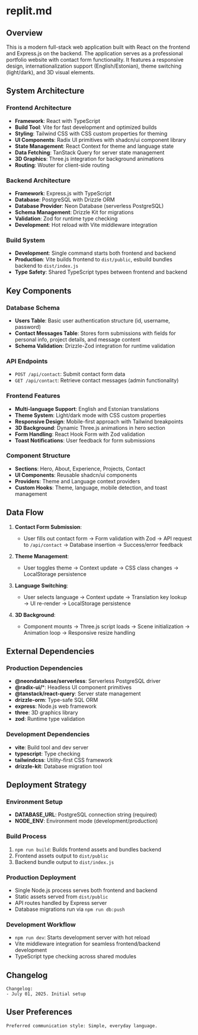 # replit.md

## Overview

This is a modern full-stack web application built with React on the frontend and Express.js on the backend. The application serves as a professional portfolio website with contact form functionality. It features a responsive design, internationalization support (English/Estonian), theme switching (light/dark), and 3D visual elements.

## System Architecture

### Frontend Architecture
- **Framework**: React with TypeScript
- **Build Tool**: Vite for fast development and optimized builds
- **Styling**: Tailwind CSS with CSS custom properties for theming
- **UI Components**: Radix UI primitives with shadcn/ui component library
- **State Management**: React Context for theme and language state
- **Data Fetching**: TanStack Query for server state management
- **3D Graphics**: Three.js integration for background animations
- **Routing**: Wouter for client-side routing

### Backend Architecture
- **Framework**: Express.js with TypeScript
- **Database**: PostgreSQL with Drizzle ORM
- **Database Provider**: Neon Database (serverless PostgreSQL)
- **Schema Management**: Drizzle Kit for migrations
- **Validation**: Zod for runtime type checking
- **Development**: Hot reload with Vite middleware integration

### Build System
- **Development**: Single command starts both frontend and backend
- **Production**: Vite builds frontend to `dist/public`, esbuild bundles backend to `dist/index.js`
- **Type Safety**: Shared TypeScript types between frontend and backend

## Key Components

### Database Schema
- **Users Table**: Basic user authentication structure (id, username, password)
- **Contact Messages Table**: Stores form submissions with fields for personal info, project details, and message content
- **Schema Validation**: Drizzle-Zod integration for runtime validation

### API Endpoints
- `POST /api/contact`: Submit contact form data
- `GET /api/contact`: Retrieve contact messages (admin functionality)

### Frontend Features
- **Multi-language Support**: English and Estonian translations
- **Theme System**: Light/dark mode with CSS custom properties
- **Responsive Design**: Mobile-first approach with Tailwind breakpoints
- **3D Background**: Dynamic Three.js animations in hero section
- **Form Handling**: React Hook Form with Zod validation
- **Toast Notifications**: User feedback for form submissions

### Component Structure
- **Sections**: Hero, About, Experience, Projects, Contact
- **UI Components**: Reusable shadcn/ui components
- **Providers**: Theme and Language context providers
- **Custom Hooks**: Theme, language, mobile detection, and toast management

## Data Flow

1. **Contact Form Submission**:
   - User fills out contact form → Form validation with Zod → API request to `/api/contact` → Database insertion → Success/error feedback

2. **Theme Management**:
   - User toggles theme → Context update → CSS class changes → LocalStorage persistence

3. **Language Switching**:
   - User selects language → Context update → Translation key lookup → UI re-render → LocalStorage persistence

4. **3D Background**:
   - Component mounts → Three.js script loads → Scene initialization → Animation loop → Responsive resize handling

## External Dependencies

### Production Dependencies
- **@neondatabase/serverless**: Serverless PostgreSQL driver
- **@radix-ui/***: Headless UI component primitives
- **@tanstack/react-query**: Server state management
- **drizzle-orm**: Type-safe SQL ORM
- **express**: Node.js web framework
- **three**: 3D graphics library
- **zod**: Runtime type validation

### Development Dependencies
- **vite**: Build tool and dev server
- **typescript**: Type checking
- **tailwindcss**: Utility-first CSS framework
- **drizzle-kit**: Database migration tool

## Deployment Strategy

### Environment Setup
- **DATABASE_URL**: PostgreSQL connection string (required)
- **NODE_ENV**: Environment mode (development/production)

### Build Process
1. `npm run build`: Builds frontend assets and bundles backend
2. Frontend assets output to `dist/public`
3. Backend bundle output to `dist/index.js`

### Production Deployment
- Single Node.js process serves both frontend and backend
- Static assets served from `dist/public`
- API routes handled by Express server
- Database migrations run via `npm run db:push`

### Development Workflow
- `npm run dev`: Starts development server with hot reload
- Vite middleware integration for seamless frontend/backend development
- TypeScript type checking across shared modules

## Changelog

```
Changelog:
- July 01, 2025. Initial setup
```

## User Preferences

```
Preferred communication style: Simple, everyday language.
```